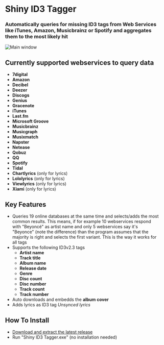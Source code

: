 # Shiny ID3 Tagger
### Automatically queries for missing ID3 tags from Web Services like iTunes, Amazon, Musicbrainz or Spotify and aggregates them to the most likely hit

![Main window](https://cloud.githubusercontent.com/assets/21058782/20148484/28893abe-a6ad-11e6-9941-ab1dfded8c24.png)

## Currently supported webservices to query data
- **7digital**
- **Amazon**
- **Decibel**
- **Deezer**
- **Discogs**
- **Genius**
- **Gracenote**
- **iTunes**
- **Last.fm**
- **Microsoft Groove**
- **Musicbrainz**
- **Musicgraph**
- **Musixmatch**
- **Napster**
- **Netease**
- **Qobuz**
- **QQ**
- **Spotify**
- **Tidal**
- **Chartlyrics** (only for lyrics)
- **Lololyrics** (only for lyrics)
- **Viewlyrics** (only for lyrics)
- **Xiami** (only for lyrics)

## Key Features
- Queries 19 online databases at the same time and selects/adds the most common results.
  This means, if for example 10 webservices respond with "Beyoncé" as artist name and only 5 webservices say it's "Beyonce" (note the difference) than the
  program assumes that the majority is right and selects the first variant. This is the way it works for all tags
- Supports the following ID3v2.3 tags
  - **Artist name**
  - **Track title**
  - **Album name**
  - **Release date**
  - **Genre**
  - **Disc count**
  - **Disc number**
  - **Track count**
  - **Track number**
- Auto downloads and embedds the **album cover**
- Adds lyrics as ID3 tag *Unsynced lyrics*

## How To Install
- [Download and extract the latest release](https://github.com/ShinyId3Tagger/Shiny-ID3-Tagger/releases/latest)
- Run "Shiny ID3 Tagger.exe" (no installation needed)


